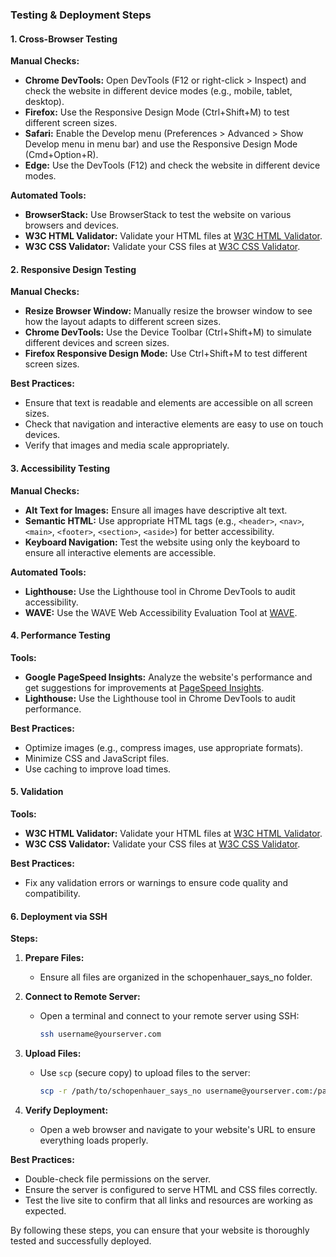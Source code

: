 ### Testing & Deployment Steps

#### 1. Cross-Browser Testing

**Manual Checks:**
- **Chrome DevTools:** Open DevTools (F12 or right-click > Inspect) and check the website in different device modes (e.g., mobile, tablet, desktop).
- **Firefox:** Use the Responsive Design Mode (Ctrl+Shift+M) to test different screen sizes.
- **Safari:** Enable the Develop menu (Preferences > Advanced > Show Develop menu in menu bar) and use the Responsive Design Mode (Cmd+Option+R).
- **Edge:** Use the DevTools (F12) and check the website in different device modes.

**Automated Tools:**
- **BrowserStack:** Use BrowserStack to test the website on various browsers and devices.
- **W3C HTML Validator:** Validate your HTML files at [W3C HTML Validator](https://validator.w3.org/).
- **W3C CSS Validator:** Validate your CSS files at [W3C CSS Validator](https://jigsaw.w3.org/css-validator/).

#### 2. Responsive Design Testing

**Manual Checks:**
- **Resize Browser Window:** Manually resize the browser window to see how the layout adapts to different screen sizes.
- **Chrome DevTools:** Use the Device Toolbar (Ctrl+Shift+M) to simulate different devices and screen sizes.
- **Firefox Responsive Design Mode:** Use Ctrl+Shift+M to test different screen sizes.

**Best Practices:**
- Ensure that text is readable and elements are accessible on all screen sizes.
- Check that navigation and interactive elements are easy to use on touch devices.
- Verify that images and media scale appropriately.

#### 3. Accessibility Testing

**Manual Checks:**
- **Alt Text for Images:** Ensure all images have descriptive alt text.
- **Semantic HTML:** Use appropriate HTML tags (e.g., `<header>`, `<nav>`, `<main>`, `<footer>`, `<section>`, `<aside>`) for better accessibility.
- **Keyboard Navigation:** Test the website using only the keyboard to ensure all interactive elements are accessible.

**Automated Tools:**
- **Lighthouse:** Use the Lighthouse tool in Chrome DevTools to audit accessibility.
- **WAVE:** Use the WAVE Web Accessibility Evaluation Tool at [WAVE](https://wave.webaim.org/).

#### 4. Performance Testing

**Tools:**
- **Google PageSpeed Insights:** Analyze the website's performance and get suggestions for improvements at [PageSpeed Insights](https://developers.google.com/speed/pagespeed/insights/).
- **Lighthouse:** Use the Lighthouse tool in Chrome DevTools to audit performance.

**Best Practices:**
- Optimize images (e.g., compress images, use appropriate formats).
- Minimize CSS and JavaScript files.
- Use caching to improve load times.

#### 5. Validation

**Tools:**
- **W3C HTML Validator:** Validate your HTML files at [W3C HTML Validator](https://validator.w3.org/).
- **W3C CSS Validator:** Validate your CSS files at [W3C CSS Validator](https://jigsaw.w3.org/css-validator/).

**Best Practices:**
- Fix any validation errors or warnings to ensure code quality and compatibility.

#### 6. Deployment via SSH

**Steps:**
1. **Prepare Files:**
   - Ensure all files are organized in the schopenhauer_says_no folder.

2. **Connect to Remote Server:**
   - Open a terminal and connect to your remote server using SSH:
     ```bash
     ssh username@yourserver.com
     ```

3. **Upload Files:**
   - Use `scp` (secure copy) to upload files to the server:
     ```bash
     scp -r /path/to/schopenhauer_says_no username@yourserver.com:/path/to/remote/directory
     ```

4. **Verify Deployment:**
   - Open a web browser and navigate to your website's URL to ensure everything loads properly.

**Best Practices:**
- Double-check file permissions on the server.
- Ensure the server is configured to serve HTML and CSS files correctly.
- Test the live site to confirm that all links and resources are working as expected.

By following these steps, you can ensure that your website is thoroughly tested and successfully deployed.